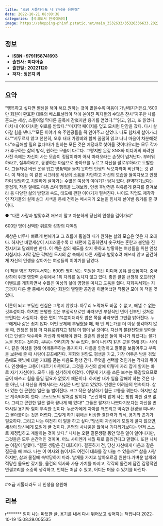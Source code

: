 ```yaml
---
title: "조금 서툴더라도 네 인생을 응원해"
date: 2022-10-21 08:00:38
categories: [국내도서 한국에세이]
image: https://shopping-phinf.pstatic.net/main_3532633/35326336633.20221019160658.jpg
---
```


## **정보**

- **ISBN : 9791158741693**
- **출판사 : 미디어숲**
- **출판일 : 20221120**
- **저자 : 정은지 외**

------



## **요약**

“행복하고 싶다면 뺄셈을 해야 해요.원하는 것이 많을수록 마음이 가난해지거든요.”600만 회원이 환호한 대륙의 베스트셀러이 책에 쏟아진 독자들의 수많은 찬사“자꾸만 나를 흔드는 세상, 스물여덟 막다른 골목에 갇혔지만 용기를 얻었다.”“읽고, 읽고, 또 읽었다. 마치 내 이야기처럼 위로를 받았다.”“마지막 페이지를 덮고 모처럼 단잠을 잤다. 다시 살아갈 힘을 낸다.”“모든 이야기 속 주인공들을 꼭 안아주고 싶었다. 나도 힘차게 살아가리라.”“서두르지 않고 천천히, 오후 내내 가랑비와 함께 꼼꼼히 읽고 나니 마음이 차분해졌다.”조급해할 필요 없다!내가 원하는 모든 것은 예정대로 찾아올 것이다우리는 모두 각자가 추구하는 삶의 방식, 원하는 모습이 다르다. 그렇지만 온갖 SNS와 미디어의 화려한 사진 속에는 자신이 사는 모습이 정답이라며 어서 따라오라는 손짓이 넘쳐난다. 부러워하라고, 질투하라고, 동경하는 마음으로 좋아요를 누르고 자신을 팔로우하라고 도발한다. 그들처럼 비싼 옷을 입고 명품백을 들지 못하면 인생의 낙오자라며 비난하는 것 같다. 이 책에는 이 같은 시끄러운 세상의 소음을 차단하고 자신의 모습을 들여다보고 인정하며 당당하고 치열하게 살아가는 수많은 여성의 이야기가 담겨 있다. 완벽하기보다는 즐겁게, 작은 일에도 마음 쓰며 행복을 느껴보라, 인생 후반전은 여유롭게 혼자를 즐겨보라 등 다양한 삶의 방향과 속도, 태도에 관한 이야기가 펼쳐진다. 나이도 직업도 제각각인 작가들의 실제 삶과 사색을 통해 전하는 메시지가 오늘을 힘차게 살아낼 용기를 줄 것이다.

● “다른 사람과 발맞추려 애쓰지 말고
차분하게 당신의 인생을 걸어가라”

600만 명이 선택한 위로와 성장의 다독임

세상은 너무나 빠르게 변해가고 그 흐름에 휩쓸려 내가 원하는 삶의 모습은 잊은 지 오래다. 하지만 바깥세상이 시끄러울수록 더 내면에 집중하면서 솟구치는 혼란과 불안을 진정시키고 달래야만 한다. 이 책은 삶의 궤도를 찾지 못하고 방황하는 여성들을 위한 인생 지침서다. 사막 같은 각박한 도시의 삶 속에서 다른 사람과 발맞추려 애쓰지 않고 굳건하게 자신의 인생을 살아가는 여성들의 이야기를 담았다.

이 책을 엮은 자회독서회는 600만 명이 넘는 회원을 지닌 미디어 공유 플랫폼이다. 중국 상하이 위챗 영향력 순위에서 1위 자리를 놓치지 않고 있다. 좋은 글을 선정해 오프라인 이벤트를 개최하면서 수많은 여성의 삶에 영향을 미치고 도움을 줬다. 자회독서회는 지금까지 다룬 글 중에서 600만 회원의 열렬한 공감을 이끌어냈던 작품만 모아 이 책을 엮었다.

 어른이 되고 부딪힌 현실은 그렇지 않았다. 아무리 노력해도 바꿀 수 없고, 해낼 수 없는 것투성이다. 하지만 분명한 것은 부정적으로만 바라보면 부정적인 면이 전부인 것처럼 보인다는 사실이다. 좋은 면이 1%뿐이더라도 밝은 쪽을 바라보면 그만큼 밝아진다. 누구에게나 삶은 쉽지 않다. 어떤 문제에 부딪혔을 때, 왜 안 되는가를 더 이상 생각하지 않을 때, 인생은 점점 더 자유로워지고 점점 더 힘이 날 것이다. 자신의 불완전함을 받아들이고 인생과 악수하며 자신과 화해해야 한다. 결혼의 환상은 둘이 하나가 되겠다는 불가능을 꿈꾸는 것이다. 부부는 연리지가 될 수 없다. 둘이 나란히 같은 곳을 향해 걷는 사이다. 같은 이상을 향해 어깨동무하는 동지이다. 다름을 인정하고 잘못을 보듬어주고 부족을 보완해 줄 때 사랑이 끈끈해진다. 후회와 원망도 평생을 가고, 가장 어두운 밤을 겪었음에도 햇빛에 대한 기대를 품는 마음도 평생 간다. 무엇을 선택할 것인가는 각자의 몫이다. 인생에는 고통이 따르기 마련이고, 그것을 자신의 삶에 어떻게 자리 잡게 할지는 바로 자기 자신이다. 모두 나를 신기하게 여겼다. 어떻게 기사를 쓰든 보수는 똑같았으므로 굳이 애쓰고 힘을 들일 필요가 없었기 때문이다. 하지만 내가 일을 잘해야 하는 것은 다름 아닌, 나 자신을 위해서라는 사실은 나만 알고 있었다. 인생은 어려움의 연속이다. 살아 있는 한 곤란한 일은 늘 벌어진다. 크고 작은 상상하기 힘든 고통을 겪는다. 하지만 삶은 계속되어야 한다. 보노보노의 말처럼 말이다. “곤란하지 않게 사는 방법 따윈 결코 없다. 그리고 곤란한 일은 결국 끝나게 돼 있다!” 그들은 팔자가 나쁘다기보다는 자신을 변화시킬 용기와 힘이 부족한 것이다. 누군가에게 자아를 깨뜨리고 익숙한 환경을 떠나라고 몰아붙이는 것은 어렵다. 그렇게 하기 위해선 비상한 결단력과 의식, 용기와 끈기가 필요하다. 그리고 나는 여전히 이 말을 하고 싶다.“당신이 자신에게 모질게 굴지 않으면, 세상이 당신에게 모질게 굴 것이다. 운명의 사나움을 앉아서 기다리기보다는 먼저 스스로 재정립하고 계발하는 것이 낫다.” 니체는 오랜 결혼생활 동안 많은 일이 일어나지만, 그것들은 모두 순간적인 것이며, 어느 사이엔가 세월 뒤로 흘러간다고 말했다. 또한 니체는 이같이 말했다. “결혼 생활은 긴 대화이다. 결혼하기 전, 당신 자신에게 다음과 같은 질문을 해 보라. 나는 이 여자와 늙어서도 여전히 대화를 잘 나눌 수 있을까?” 삶을 사랑하지만, 삶과 물질에 속박당하지 마라. 날개를 가지고 날아오르길 원한다.가벼운 날개와 적당한 물욕만 갖기를, 물건의 역사와 사용 가치를 따지고, 각각의 물건에 담긴 감정적인 연결고리를 소중히 생각하고, 언제든 떠날 수 있고, 어디든 머물 수 있기를 바란다.

------

#조금 서툴더라도 네 인생을 응원해


## **리뷰** 

  r******* 힘이 나는 따뜻한 글, 용기를 내서 다시 뛰어보고 싶어지는 책입니다 2022-10-19 15:08:39.005535 <br/>